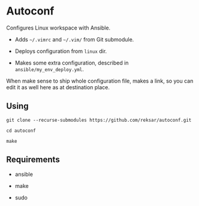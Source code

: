 # Autoconf  

Configures Linux workspace with Ansible.  

- Adds `~/.vimrc` and `~/.vim/` from Git submodule.  

- Deploys configuration from `linux` dir.  

- Makes some extra configuration, described in `ansible/my_env_deploy.yml`.  

When make sense to ship whole configuration file, makes a link, so you can edit it as well here as at destination place.  

## Using  


```  
git clone --recurse-submodules https://github.com/reksar/autoconf.git  

cd autoconf  

make  
```

## Requirements  

- ansible  

- make  

- sudo  


